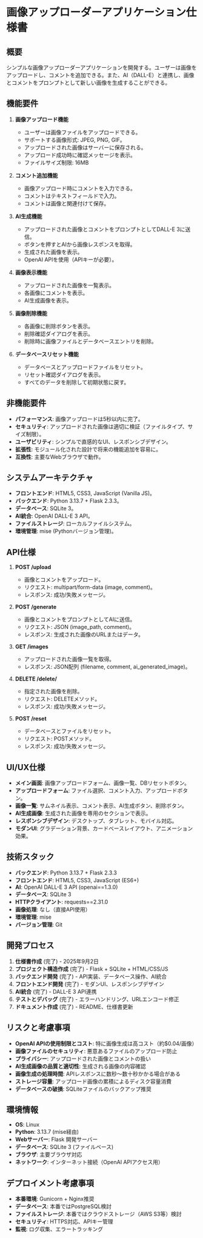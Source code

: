 # 画像アップローダーアプリケーション仕様書

## 概要
シンプルな画像アップローダーアプリケーションを開発する。ユーザーは画像をアップロードし、コメントを追加できる。また、AI（DALL-E）と連携し、画像とコメントをプロンプトとして新しい画像を生成することができる。

## 機能要件
1. **画像アップロード機能**
   - ユーザーは画像ファイルをアップロードできる。
   - サポートする画像形式: JPEG, PNG, GIF。
   - アップロードされた画像はサーバーに保存される。
   - アップロード成功時に確認メッセージを表示。
   - ファイルサイズ制限: 16MB

2. **コメント追加機能**
   - 画像アップロード時にコメントを入力できる。
   - コメントはテキストフィールドで入力。
   - コメントは画像と関連付けて保存。

3. **AI生成機能**
   - アップロードされた画像とコメントをプロンプトとしてDALL-E 3に送信。
   - ボタンを押すとAIから画像レスポンスを取得。
   - 生成された画像を表示。
   - OpenAI APIを使用（APIキーが必要）。

4. **画像表示機能**
   - アップロードされた画像を一覧表示。
   - 各画像にコメントを表示。
   - AI生成画像を表示。

5. **画像削除機能**
   - 各画像に削除ボタンを表示。
   - 削除確認ダイアログを表示。
   - 削除時に画像ファイルとデータベースエントリを削除。

6. **データベースリセット機能**
   - データベースとアップロードファイルをリセット。
   - リセット確認ダイアログを表示。
   - すべてのデータを削除して初期状態に戻す。

## 非機能要件
- **パフォーマンス**: 画像アップロードは5秒以内に完了。
- **セキュリティ**: アップロードされた画像は適切に検証（ファイルタイプ、サイズ制限）。
- **ユーザビリティ**: シンプルで直感的なUI、レスポンシブデザイン。
- **拡張性**: モジュール化された設計で将来の機能追加を容易に。
- **互換性**: 主要なWebブラウザで動作。

## システムアーキテクチャ
- **フロントエンド**: HTML5, CSS3, JavaScript (Vanilla JS)。
- **バックエンド**: Python 3.13.7 + Flask 2.3.3。
- **データベース**: SQLite 3。
- **AI統合**: OpenAI DALL-E 3 API。
- **ファイルストレージ**: ローカルファイルシステム。
- **環境管理**: mise (Pythonバージョン管理)。

## API仕様
1. **POST /upload**
   - 画像とコメントをアップロード。
   - リクエスト: multipart/form-data (image, comment)。
   - レスポンス: 成功/失敗メッセージ。

2. **POST /generate**
   - 画像とコメントをプロンプトとしてAIに送信。
   - リクエスト: JSON (image_path, comment)。
   - レスポンス: 生成された画像のURLまたはデータ。

3. **GET /images**
   - アップロードされた画像一覧を取得。
   - レスポンス: JSON配列 (filename, comment, ai_generated_image)。

4. **DELETE /delete/<filename>**
   - 指定された画像を削除。
   - リクエスト: DELETEメソッド。
   - レスポンス: 成功/失敗メッセージ。

5. **POST /reset**
   - データベースとファイルをリセット。
   - リクエスト: POSTメソッド。
   - レスポンス: 成功/失敗メッセージ。

## UI/UX仕様
- **メイン画面**: 画像アップロードフォーム、画像一覧、DBリセットボタン。
- **アップロードフォーム**: ファイル選択、コメント入力、アップロードボタン。
- **画像一覧**: サムネイル表示、コメント表示、AI生成ボタン、削除ボタン。
- **AI生成画像**: 生成された画像を専用のセクションで表示。
- **レスポンシブデザイン**: デスクトップ、タブレット、モバイル対応。
- **モダンUI**: グラデーション背景、カードベースレイアウト、アニメーション効果。

## 技術スタック
- **バックエンド**: Python 3.13.7 + Flask 2.3.3
- **フロントエンド**: HTML5, CSS3, JavaScript (ES6+)
- **AI**: OpenAI DALL-E 3 API (openai==1.3.0)
- **データベース**: SQLite 3
- **HTTPクライアント**: requests==2.31.0
- **画像処理**: なし（直接API使用）
- **環境管理**: mise
- **バージョン管理**: Git

## 開発プロセス
1. **仕様書作成** (完了) - 2025年9月2日
2. **プロジェクト構造作成** (完了) - Flask + SQLite + HTML/CSS/JS
3. **バックエンド開発** (完了) - API実装、データベース操作、AI統合
4. **フロントエンド開発** (完了) - モダンUI、レスポンシブデザイン
5. **AI統合** (完了) - DALL-E 3 API連携
6. **テストとデバッグ** (完了) - エラーハンドリング、URLエンコード修正
7. **ドキュメント作成** (完了) - README、仕様書更新

## リスクと考慮事項
- **OpenAI APIの使用制限とコスト**: 特に画像生成は高コスト（約$0.04/画像）
- **画像ファイルのセキュリティ**: 悪意あるファイルのアップロード防止
- **プライバシー**: アップロードされた画像とコメントの扱い
- **AI生成画像の品質と適切性**: 生成される画像の内容確認
- **画像生成の処理時間**: APIレスポンスに数秒～数十秒かかる場合がある
- **ストレージ容量**: アップロード画像の累積によるディスク容量消費
- **データベースの破損**: SQLiteファイルのバックアップ推奨

## 環境情報
- **OS**: Linux
- **Python**: 3.13.7 (mise経由)
- **Webサーバー**: Flask 開発サーバー
- **データベース**: SQLite 3 (ファイルベース)
- **ブラウザ**: 主要ブラウザ対応
- **ネットワーク**: インターネット接続（OpenAI APIアクセス用）

## デプロイメント考慮事項
- **本番環境**: Gunicorn + Nginx推奨
- **データベース**: 本番ではPostgreSQL検討
- **ファイルストレージ**: 本番ではクラウドストレージ（AWS S3等）検討
- **セキュリティ**: HTTPS対応、APIキー管理
- **監視**: ログ収集、エラートラッキング
